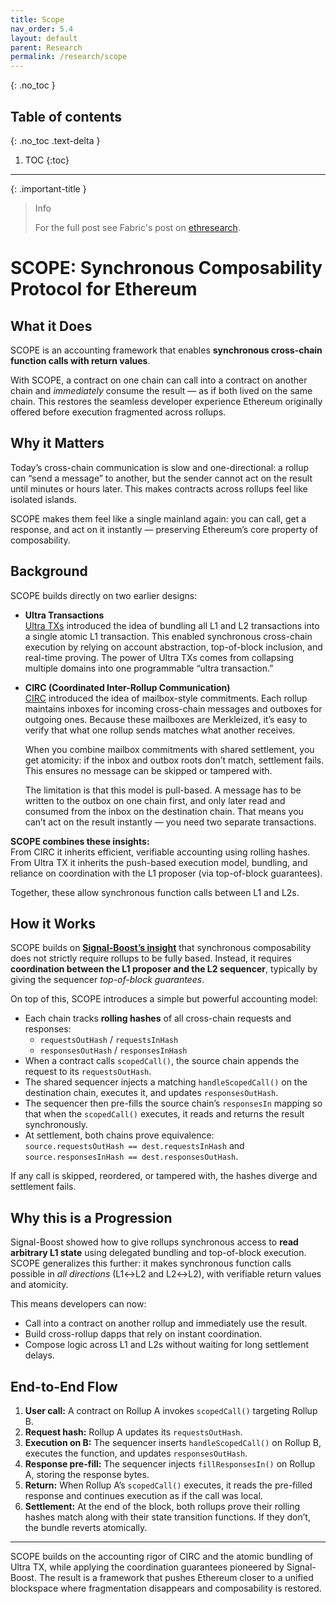 ```yaml
---
title: Scope
nav_order: 5.4
layout: default
parent: Research
permalink: /research/scope
---
```

{: .no_toc }

## Table of contents
{: .no_toc .text-delta }

1. TOC
{:toc}

---

{: .important-title }
> Info
>
> For the full post see Fabric's post on [ethresearch](https://ethresear.ch/t/scope-synchronous-composability-protocol-for-ethereum/22978).

# SCOPE: Synchronous Composability Protocol for Ethereum

## What it Does
SCOPE is an accounting framework that enables **synchronous cross-chain function calls with return values**.  

With SCOPE, a contract on one chain can call into a contract on another chain and *immediately* consume the result — as if both lived on the same chain. This restores the seamless developer experience Ethereum originally offered before execution fragmented across rollups.  

## Why it Matters
Today’s cross-chain communication is slow and one-directional: a rollup can “send a message” to another, but the sender cannot act on the result until minutes or hours later. This makes contracts across rollups feel like isolated islands.  

SCOPE makes them feel like a single mainland again: you can call, get a response, and act on it instantly — preserving Ethereum’s core property of composability.

## Background
SCOPE builds directly on two earlier designs:

- **Ultra Transactions**  
[Ultra TXs](../education/composability/ultra-txs.md) introduced the idea of bundling all L1 and L2 transactions into a single atomic L1 transaction. This enabled synchronous cross-chain execution by relying on account abstraction, top-of-block inclusion, and real-time proving. The power of Ultra TXs comes from collapsing multiple domains into one programmable “ultra transaction.”

- **CIRC (Coordinated Inter-Rollup Communication)**  
   [CIRC](https://espresso.discourse.group/t/circ-coordinated-inter-rollup-communication/43/3) introduced the idea of mailbox-style commitments. Each rollup maintains inboxes for incoming cross-chain messages and outboxes for outgoing ones. Because these mailboxes are Merkleized, it’s easy to verify that what one rollup sends matches what another receives.

   When you combine mailbox commitments with shared settlement, you get atomicity: if the inbox and outbox roots don’t match, settlement fails. This ensures no message can be skipped or tampered with.

   The limitation is that this model is pull-based. A message has to be written to the outbox on one chain first, and only later read and consumed from the inbox on the destination chain. That means you can’t act on the result instantly — you need two separate transactions.

**SCOPE combines these insights:**  
From CIRC it inherits efficient, verifiable accounting using rolling hashes.  
From Ultra TX it inherits the push-based execution model, bundling, and reliance on coordination with the L1 proposer (via top-of-block guarantees).

Together, these allow synchronous function calls between L1 and L2s.

## How it Works
SCOPE builds on [**Signal-Boost’s insight**](signal-boost.md#how-it-works) that synchronous composability does not strictly require rollups to be fully based. Instead, it requires **coordination between the L1 proposer and the L2 sequencer**, typically by giving the sequencer *top-of-block guarantees*.  

On top of this, SCOPE introduces a simple but powerful accounting model:

- Each chain tracks **rolling hashes** of all cross-chain requests and responses:
  - `requestsOutHash` / `requestsInHash`
  - `responsesOutHash` / `responsesInHash`
- When a contract calls `scopedCall()`, the source chain appends the request to its `requestsOutHash`.
- The shared sequencer injects a matching `handleScopedCall()` on the destination chain, executes it, and updates `responsesOutHash`.
- The sequencer then pre-fills the source chain’s `responsesIn` mapping so that when the `scopedCall()` executes, it reads and returns the result synchronously.
- At settlement, both chains prove equivalence:  
  `source.requestsOutHash == dest.requestsInHash` and  
  `source.responsesInHash == dest.responsesOutHash`.  

If any call is skipped, reordered, or tampered with, the hashes diverge and settlement fails.

## Why this is a Progression
Signal-Boost showed how to give rollups synchronous access to **read arbitrary L1 state** using delegated bundling and top-of-block execution.  
SCOPE generalizes this further: it makes synchronous function calls possible in *all directions* (L1↔L2 and L2↔L2), with verifiable return values and atomicity.  

This means developers can now:
- Call into a contract on another rollup and immediately use the result.  
- Build cross-rollup dapps that rely on instant coordination.  
- Compose logic across L1 and L2s without waiting for long settlement delays.  

## End-to-End Flow
1. **User call:** A contract on Rollup A invokes `scopedCall()` targeting Rollup B.  
2. **Request hash:** Rollup A updates its `requestsOutHash`.  
3. **Execution on B:** The sequencer inserts `handleScopedCall()` on Rollup B, executes the function, and updates `responsesOutHash`.  
4. **Response pre-fill:** The sequencer injects `fillResponsesIn()` on Rollup A, storing the response bytes.  
5. **Return:** When Rollup A’s `scopedCall()` executes, it reads the pre-filled response and continues execution as if the call was local.  
6. **Settlement:** At the end of the block, both rollups prove their rolling hashes match along with their state transition functions. If they don’t, the bundle reverts atomically.  

---

SCOPE builds on the accounting rigor of CIRC and the atomic bundling of Ultra TX, while applying the coordination guarantees pioneered by Signal-Boost. The result is a framework that pushes Ethereum closer to a unified blockspace where fragmentation disappears and composability is restored.